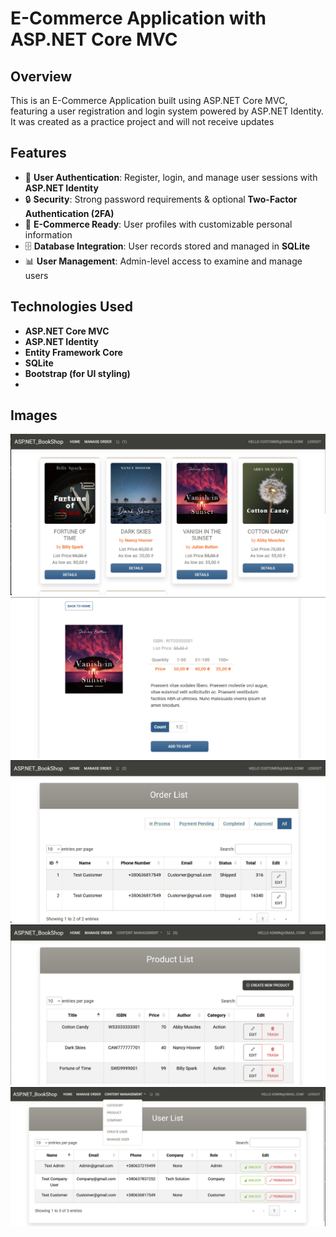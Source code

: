 # E-Commerce Application with ASP.NET Core MVC

## Overview
This is an E-Commerce Application built using ASP.NET Core MVC, featuring a user registration and login system powered by ASP.NET Identity.
It was created as a practice project and will not receive updates

## Features
- 🔑 **User Authentication**: Register, login, and manage user sessions with **ASP.NET Identity**  
- 🔒 **Security**: Strong password requirements & optional **Two-Factor Authentication (2FA)**  
- 🛒 **E-Commerce Ready**: User profiles with customizable personal information  
- 🗄 **Database Integration**: User records stored and managed in **SQLite**  
- 📊 **User Management**: Admin-level access to examine and manage users  

## Technologies Used
- **ASP.NET Core MVC**
- **ASP.NET Identity**
- **Entity Framework Core**
- **SQLite**
- **Bootstrap (for UI styling)**
- 
## Images
![Main Page](Assets/MainPage.png)
![Book](Assets/Book.png)
![Orders](Assets/Orders.png)
![Products](Assets/Products.png)
![Users](Assets/Users.png)
